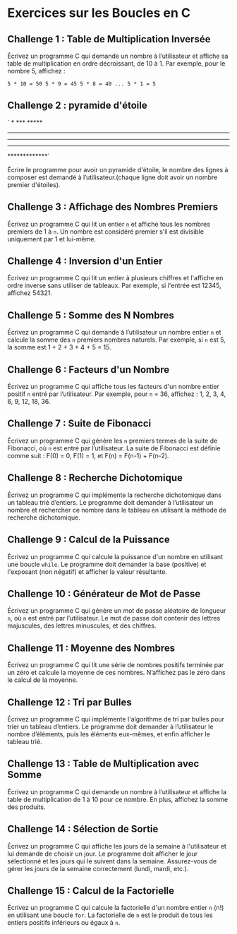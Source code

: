 # Exercices sur les Boucles en C

## Challenge 1 : Table de Multiplication Inversée

Écrivez un programme C qui demande un nombre à l’utilisateur et affiche sa table de multiplication en ordre décroissant, de 10 à 1. Par exemple, pour le nombre 5, affichez :

`5 * 10 = 50 5 * 9 = 45 5 * 8 = 40 ... 5 * 1 = 5`

## Challenge 2 : pyramide d'étoile

`      *
     ***
    *****
   *******
  *********
 ***********
*************`

Écrire le programme pour avoir un pyramide d'étoile, le nombre des lignes à composer est demandé à l’utilisateur.(chaque ligne doit avoir un nombre premier d'étoiles).

## Challenge 3 : Affichage des Nombres Premiers

Écrivez un programme C qui lit un entier `n` et affiche tous les nombres premiers de 1 à `n`. Un nombre est considéré premier s'il est divisible uniquement par 1 et lui-même.

## Challenge 4 : Inversion d'un Entier

Écrivez un programme C qui lit un entier à plusieurs chiffres et l'affiche en ordre inverse sans utiliser de tableaux. Par exemple, si l'entrée est 12345, affichez 54321.

## Challenge 5 : Somme des N Nombres

Écrivez un programme C qui demande à l’utilisateur un nombre entier `n` et calcule la somme des `n` premiers nombres naturels. Par exemple, si `n` est 5, la somme est 1 + 2 + 3 + 4 + 5 = 15.

## Challenge 6 : Facteurs d'un Nombre

Écrivez un programme C qui affiche tous les facteurs d'un nombre entier positif `n` entré par l’utilisateur. Par exemple, pour `n` = 36, affichez : 1, 2, 3, 4, 6, 9, 12, 18, 36.

## Challenge 7 : Suite de Fibonacci

Écrivez un programme C qui génère les `n` premiers termes de la suite de Fibonacci, où `n` est entré par l’utilisateur. La suite de Fibonacci est définie comme suit : F(0) = 0, F(1) = 1, et F(n) = F(n-1) + F(n-2).

## Challenge 8 : Recherche Dichotomique

Écrivez un programme C qui implémente la recherche dichotomique dans un tableau trié d’entiers. Le programme doit demander à l’utilisateur un nombre et rechercher ce nombre dans le tableau en utilisant la méthode de recherche dichotomique.

## Challenge 9 : Calcul de la Puissance

Écrivez un programme C qui calcule la puissance d'un nombre en utilisant une boucle `while`. Le programme doit demander la base (positive) et l'exposant (non négatif) et afficher la valeur résultante.

## Challenge 10 : Générateur de Mot de Passe

Écrivez un programme C qui génère un mot de passe aléatoire de longueur `n`, où `n` est entré par l’utilisateur. Le mot de passe doit contenir des lettres majuscules, des lettres minuscules, et des chiffres.

## Challenge 11 : Moyenne des Nombres

Écrivez un programme C qui lit une série de nombres positifs terminée par un zéro et calcule la moyenne de ces nombres. N’affichez pas le zéro dans le calcul de la moyenne.

## Challenge 12 : Tri par Bulles

Écrivez un programme C qui implémente l'algorithme de tri par bulles pour trier un tableau d’entiers. Le programme doit demander à l’utilisateur le nombre d’éléments, puis les éléments eux-mêmes, et enfin afficher le tableau trié.

## Challenge 13 : Table de Multiplication avec Somme

Écrivez un programme C qui demande un nombre à l’utilisateur et affiche la table de multiplication de 1 à 10 pour ce nombre. En plus, affichez la somme des produits.

## Challenge 14 : Sélection de Sortie

Écrivez un programme C qui affiche les jours de la semaine à l'utilisateur et lui demande de choisir un jour. Le programme doit afficher le jour sélectionné et les jours qui le suivent dans la semaine. Assurez-vous de gérer les jours de la semaine correctement (lundi, mardi, etc.).

## Challenge 15 : Calcul de la Factorielle

Écrivez un programme C qui calcule la factorielle d'un nombre entier `n` (n!) en utilisant une boucle `for`. La factorielle de `n` est le produit de tous les entiers positifs inférieurs ou égaux à `n`.